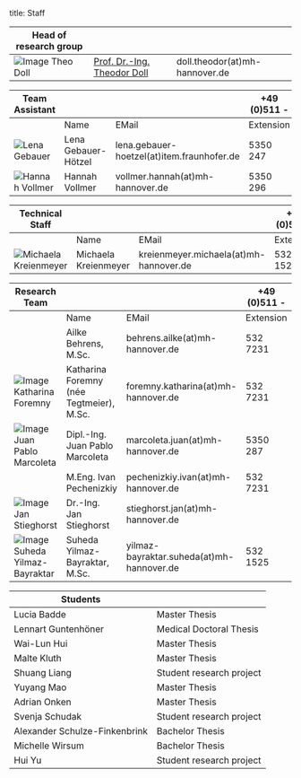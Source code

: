 title: Staff

|Head of research group|        |   |
|--------------|:---------------|----|
|![Image Theo Doll](Doll2.png)|[Prof. Dr.-Ing. Theodor Doll](01_pagedoll.html)|	doll.theodor(at)mh-hannover.de|   



|Team Assistant   |       |   | +49 (0)511 -  |
|--------------|:---------------------|------|---|
|   |Name| EMail|Extension|
|![Lena Gebauer](Lena.JPG)  | Lena Gebauer-Hötzel	| lena.gebauer-hoetzel(at)item.fraunhofer.de|5350 247 |
|![Hannah Vollmer](Hannah.JPG) | Hannah Vollmer        |  vollmer.hannah(at)mh-hannover.de     |5350 296 |

|Technical Staff|                     |      |    +49 (0)511 -  |
|--------------|:---------------------|------|-----|
|   |Name| EMail|Extension|
|![Michaela Kreienmeyer](Michaela2.png) | Michaela Kreienmeyer	|	kreienmeyer.michaela(at)mh-hannover.de     | 532 1525|

|Research Team  |    |  | +49 (0)511 - |
|---------|:------|------|-----|
|   |Name| EMail|Extension|
|                                            |Ailke Behrens, M.Sc.            | behrens.ailke(at)mh-hannover.de |532 7231|
|![Image Katharina Foremny](Katharina3.png)  | Katharina Foremny (née Tegtmeier), M.Sc. 	|	foremny.katharina(at)mh-hannover.de | 532 7231|
|  ![Image Juan Pablo Marcoleta](Juan2.png)  | Dipl.-Ing. Juan Pablo Marcoleta | marcoleta.juan(at)mh-hannover.de|5350 287 |
|                                            | M.Eng. Ivan Pechenizkiy         | pechenizkiy.ivan(at)mh-hannover.de|532 7231|
|![Image Jan Stieghorst ](Jan.png.jpg) |  Dr.-Ing. Jan Stieghorst|	stieghorst.jan(at)mh-hannover.de|    
|![Image Suheda Yilmaz-Bayraktar](suheda.png) |Suheda Yilmaz-Bayraktar, M.Sc. | yilmaz-bayraktar.suheda(at)mh-hannover.de| 532 1525|



|Students||
|-----------|-------------|
|Lucia Badde| Master Thesis|
|Lennart Guntenhöner | Medical Doctoral Thesis|
|Wai-Lun Hui| Master Thesis|
|Malte Kluth| Master Thesis|
|Shuang Liang| Student research project|
|Yuyang Mao | Master Thesis|
|Adrian Onken| Master Thesis|
|Svenja Schudak| Student research project|
|Alexander Schulze-Finkenbrink| Bachelor Thesis|
|Michelle Wirsum| Bachelor Thesis|
|Hui Yu| Student research project|
